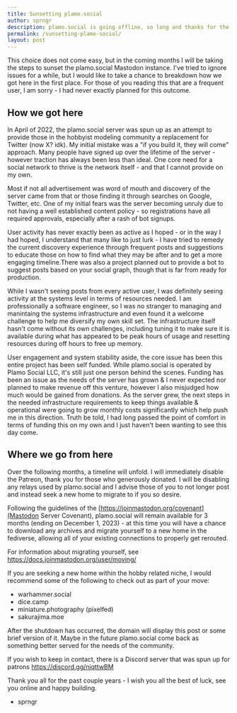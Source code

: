 ```yaml
---
title: Sunsetting plamo.social
author: sprngr
description: plamo.social is going offline, so long and thanks for the plastic.
permalink: /sunsetting-plamo-social/
layout: post
---
```


This choice does not come easy, but in the coming months I will be taking the steps to sunset the plamo.social Mastodon instance. I've tried to ignore issues for a while, but I would like to take a chance to breakdown how we got here in the first place. For those of you reading this that are a frequent user, I am sorry - I had never exactly planned for this outcome.

## How we got here

In April of 2022, the plamo.social server was spun up as an attempt to provide those in the hobbyist modeling community a replacement for Twitter (now X? idk). My initial mistake was a "if you build it, they will come" approach. Many people have signed up over the lifetime of the server - however traction has always been less than ideal. One core need for a social network to thrive is the network itself - and that I cannot provide on my own.

Most if not all advertisement was word of mouth and discovery of the server came from that or those finding it through searches on Google, Twitter, etc. One of my initial fears was the server becoming unruly due to not having a well established content policy - so registrations have all required approvals, especially after a rash of bot signups.

User activity has never exactly been as active as I hoped - or in the way I had hoped, I understand that many like to just lurk - I have tried to remedy the current discovery experience through frequent posts and suggestions to educate those on how to find what they may be after and to get a more engaging timeline.There was also a project planned out to provide a bot to suggest posts based on your social graph, though that is far from ready for production.

While I wasn't seeing posts from every active user, I was definitely seeing activity at the systems level in terms of resources needed. I am professionally a software engineer, so I was no stranger to managing and manintaing the systems infrastructure and even found it a welcome challenge to help me diversify my own skill set. The infrastructure itself hasn't come without its own challenges, including tuning it to make sure it is available during what has appeared to be peak hours of usage and resetting resources during off hours to free up memory.

User engagement and system stability aside, the core issue has been this entire project has been self funded. While plamo.social is operated by Plamo Social LLC, it's still just one person behind the scenes. Funding has been an issue as the needs of the server has grown & I never expected nor planned to make revenue off this venture, however I also misjudged how much would be gained from donations. As the server grew, the next steps in the needed infrastructure requirements to keep things available & operational were going to grow monthly costs significantly which help push me in this direction. Truth be told, I had long passed the point of comfort in terms of funding this on my own and I just haven't been wanting to see this day come.

## Where we go from here

Over the following months, a timeline will unfold. I will immediately disable the Patreon, thank you for those who generously donated. I will be disabling any relays used by plamo.social and I advise those of you to not longer post and instead seek a new home to migrate to if you so desire.

Following the guidelines of the [https://joinmastodon.org/covenant](Mastodon Server Covenant), plamo.social will remain available for 3 months (ending on December 1, 2023) - at this time you will have a chance to download any archives and migrate yourself to a new home in the fediverse, allowing all of your existing connections to properly get rerouted.

For information about migrating yourself, see https://docs.joinmastodon.org/user/moving/

If you are seeking a new home within the hobby related niche, I would recommend some of the following to check out as part of your move:
- warhammer.social
- dice.camp
- miniature.photography (pixelfed)
- sakurajima.moe

After the shutdown has occurred, the domain will display this post or some brief version of it. Maybe in the future plamo.social come back as something better served for the needs of the community.

If you wish to keep in contact, there is a Discord server that was spun up for patrons https://discord.gg/njqttwBM

Thank you all for the past couple years - I wish you all the best of luck, see you online and happy building.

- sprngr

